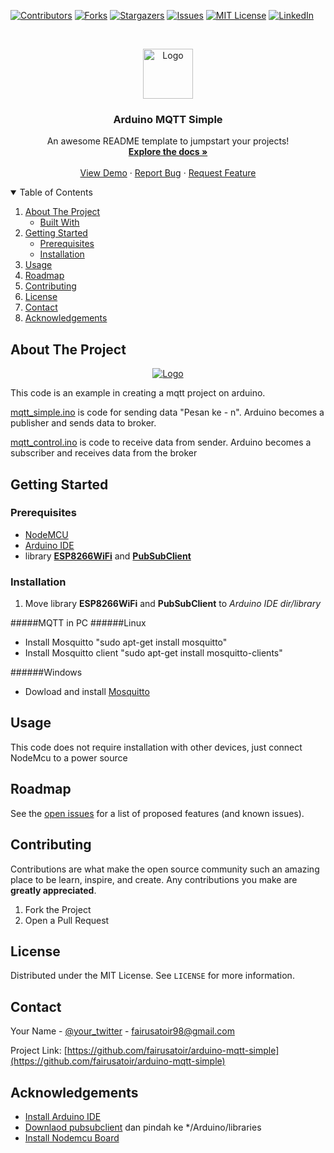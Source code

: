 <!--
*** Thanks for checking out the Best-README-Template. If you have a suggestion
*** that would make this better, please fork the repo and create a pull request
*** or simply open an issue with the tag "enhancement".
*** Thanks again! Now go create something AMAZING! :D
-->



<!-- PROJECT SHIELDS -->
<!--
*** I'm using markdown "reference style" links for readability.
*** Reference links are enclosed in brackets [ ] instead of parentheses ( ).
*** See the bottom of this document for the declaration of the reference variables
*** for contributors-url, forks-url, etc. This is an optional, concise syntax you may use.
*** https://www.markdownguide.org/basic-syntax/#reference-style-links
-->
[![Contributors][contributors-shield]][contributors-url]
[![Forks][forks-shield]][forks-url]
[![Stargazers][stars-shield]][stars-url]
[![Issues][issues-shield]][issues-url]
[![MIT License][license-shield]][license-url]
[![LinkedIn][linkedin-shield]][linkedin-url]



<!-- PROJECT LOGO -->
<br />
<p align="center">
  <a href="https://raw.githubusercontent.com/othneildrew/Best-README-Template/master/images/logo.png">
    <img src="https://raw.githubusercontent.com/othneildrew/Best-README-Template/master/images/logo.png" alt="Logo" width="80" height="80">
  </a>

  <h3 align="center">Arduino MQTT Simple</h3>

  <p align="center">
    An awesome README template to jumpstart your projects!
    <br />
    <a href="https://github.com/fairusatoir/arduino-mqtt-simple"><strong>Explore the docs »</strong></a>
    <br />
    <br />
    <a href="https://github.com/fairusatoir/arduino-mqtt-simple">View Demo</a>
    ·
    <a href="https://github.com/fairusatoir/arduino-mqtt-simple/issues">Report Bug</a>
    ·
    <a href="https://github.com/fairusatoir/arduino-mqtt-simple/issues">Request Feature</a>
  </p>
</p>



<!-- TABLE OF CONTENTS -->
<details open="open">
  <summary>Table of Contents</summary>
  <ol>
    <li>
      <a href="#about-the-project">About The Project</a>
      <ul>
        <li><a href="#built-with">Built With</a></li>
      </ul>
    </li>
    <li>
      <a href="#getting-started">Getting Started</a>
      <ul>
        <li><a href="#prerequisites">Prerequisites</a></li>
        <li><a href="#installation">Installation</a></li>
      </ul>
    </li>
    <li><a href="#usage">Usage</a></li>
    <li><a href="#roadmap">Roadmap</a></li>
    <li><a href="#contributing">Contributing</a></li>
    <li><a href="#license">License</a></li>
    <li><a href="#contact">Contact</a></li>
    <li><a href="#acknowledgements">Acknowledgements</a></li>
  </ol>
</details>


<!-- ABOUT THE PROJECT -->
## About The Project

<p align="center">
  <a href="https://encrypted-tbn0.gstatic.com/images?q=tbn:ANd9GcS46nSgHnlJWRIzc1EOj24YyXBahkXdz7qUaA&usqp=CAU">
    <img src="https://encrypted-tbn0.gstatic.com/images?q=tbn:ANd9GcS46nSgHnlJWRIzc1EOj24YyXBahkXdz7qUaA&usqp=CAU" alt="Logo" width="max" height="max">
  </a>
</p>

This code is an example in creating a mqtt project on arduino. 

[mqtt_simple.ino](https://github.com/fairusatoir/arduino-mqtt-simple/blob/master/simple-mqtt/mqtt_simple.ino "mqtt_simple.ino") is code for sending data "Pesan ke - n". Arduino becomes a publisher and sends data to broker.


[mqtt_control.ino](https://github.com/fairusatoir/arduino-mqtt-simple/blob/master/simple-mqtt/mqtt_control.ino") is code to receive data from sender. Arduino becomes a subscriber and receives data from the broker


<!-- GETTING STARTED -->
## Getting Started

### Prerequisites
- [NodeMCU](https://en.wikipedia.org/wiki/NodeMCU "NodeMCU") 
- [Arduino IDE](https://www.arduino.cc/en/software)
- library [**ESP8266WiFi**](https://randomnerdtutorials.com/how-to-install-esp8266-board-arduino-ide/) and [**PubSubClient**](https://pubsubclient.knolleary.net/)
 
### Installation

1. Move library **ESP8266WiFi** and **PubSubClient** to *Arduino IDE dir/library*

#####MQTT in PC
######Linux

  - Install Mosquitto "sudo apt-get install mosquitto"
  - Install Mosquitto client "sudo apt-get install mosquitto-clients"


######Windows

- Dowload and install [Mosquitto](https://mosquitto.org/download/)

<!-- USAGE EXAMPLES -->
## Usage

This code does not require installation with other devices, just connect NodeMcu to a power source


<!-- ROADMAP -->
## Roadmap

See the [open issues](https://github.com/fairusatoir/arduino-mqtt-simple/issues) for a list of proposed features (and known issues).



<!-- CONTRIBUTING -->
## Contributing

Contributions are what make the open source community such an amazing place to be learn, inspire, and create. Any contributions you make are **greatly appreciated**.

1. Fork the Project
2. Open a Pull Request



<!-- LICENSE -->
## License

Distributed under the MIT License. See `LICENSE` for more information.



<!-- CONTACT -->
## Contact

Your Name - [@your_twitter](https://twitter.com/zuhairatoir) - fairusatoir98@gmail.com

Project Link: [https://github.com/fairusatoir/arduino-mqtt-simple](https://github.com/fairusatoir/arduino-mqtt-simple)



<!-- ACKNOWLEDGEMENTS -->
## Acknowledgements

- [Install Arduino IDE ](https://www.arduino.cc/en/main/software)
- [Downlaod pubsubclient](https://www.arduinolibraries.info/libraries/pub-sub-client) dan pindah ke */Arduino/libraries
- [Install Nodemcu Board ](https://www.teachmemicro.com/intro-nodemcu-arduino/)





<!-- MARKDOWN LINKS & IMAGES -->
<!-- https://www.markdownguide.org/basic-syntax/#reference-style-links -->
[contributors-shield]: https://img.shields.io/github/contributors/fairusatoir/arduino-mqtt-simple.svg?style=for-the-badge
[contributors-url]: https://github.com/fairusatoir/arduino-mqtt-simple/graphs/contributors
[forks-shield]: https://img.shields.io/github/forks/fairusatoir/arduino-mqtt-simple.svg?style=for-the-badge
[forks-url]: https://github.com/fairusatoir/arduino-mqtt-simple/network/members
[stars-shield]: https://img.shields.io/github/stars/fairusatoir/arduino-mqtt-simple.svg?style=for-the-badge
[stars-url]: https://github.com/fairusatoir/arduino-mqtt-simple/stargazers
[issues-shield]: https://img.shields.io/github/issues/fairusatoir/arduino-mqtt-simple.svg?style=for-the-badge
[issues-url]: https://github.com/fairusatoir/arduino-mqtt-simple/issues
[license-shield]: https://img.shields.io/github/license/fairusatoir/arduino-mqtt-simple.svg?style=for-the-badge
[license-url]: https://github.com/fairusatoir/arduino-mqtt-simple/blob/master/LICENSE.txt
[linkedin-shield]: https://img.shields.io/badge/-LinkedIn-black.svg?style=for-the-badge&logo=linkedin&colorB=555
[linkedin-url]: https://linkedin.com/in/fairusatoir
[product-screenshot]: images/screenshot.png
